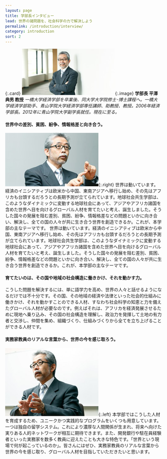 ```yaml
---
layout: page
title: 学部長インタビュー
lead: 世界の諸問題を、社会科学の力で解決しよう
permalink: /introduction/interview/
category: introduction
sort: 2
---
```


{:.card}
![学部長 平澤 典男 教授の写真](/assets/images/v1/2015/03/interview_img01-300x149.jpg "サンプル"){:.image}
**学部長 平澤 典男 教授**
*一橋大学経済学部を卒業後、同大学大学院修士･博士課程へ。一橋大学経済学部助手、青山学院大学経済学部専任講師、助教授、教授。2006年経済学部長。2012年に青山学院大学副学長就任。現在に至る。*

#### 世界中の差別、貧困、紛争、情報格差と向き合う。
![エビフライトライアングル](/assets/images/v1/2015/03/interview_img02-300x172.jpg "サンプル"){:.right}
世界は動いています。経済のイニシアティブは欧米から中国、東南アジアへ移行し始め、その先はアフリカも台頭するだろうとの長期予測が立てられています。地球社会共生学部は、このようなダイナミックに変動する地球社会にあって、アジアやアフリカ諸国を含めた世界へ目を向けるグローバル人材を育てたいと考え、誕生しました。そうした国々の発展を阻む差別、貧困、紛争、情報格差などの問題といかに向き合い、解決し、全ての国の人々が共に生き合う世界を創造できるか。これが、本学部の主なテーマです。
世界は動いています。経済のイニシアティブは欧米から中国、東南アジアへ移行し始め、その先はアフリカも台頭するだろうとの長期予測が立てられています。地球社会共生学部は、このようなダイナミックに変動する地球社会にあって、アジアやアフリカ諸国を含めた世界へ目を向けるグローバル人材を育てたいと考え、誕生しました。そうした国々の発展を阻む差別、貧困、紛争、情報格差などの問題といかに向き合い、解決し、全ての国の人々が共に生き合う世界を創造できるか。これが、本学部の主なテーマです。

#### 育てたいのは、その国や地域の社会構造に働きかけ、それを動かす力。
こうした問題を解決するには、単に語学力を高め、世界の人々と話せるようになるだけでは不十分です。その国、その地域の経済や法律といった社会的仕組みに働きかけ、それを動かすことのできる人材、すなわち社会科学の知恵と力を備えたグローバル人材が必要なのです。例えばそれは、アフリカを経済発展させるために現地へ乗り込み、その国の社会構造を理解し、政治力を発揮して土地の有力者と交渉し、仲間を集め、組織づくり、仕組みづくりから全てを立ち上げることができる人材です。

#### 実務家教員のリアルな言葉から、世界の今を感じ取ろう。
![エビフライトライアングル](/assets/images/v1/2015/03/interview_img03-300x219.jpg "サンプル"){:.left}
本学部ではこうした人材を育成するため、ユニークかつ実践的なプログラムをいくつも用意しています。一つは独自の留学システム。これにより濃厚な人間関係が生まれ、将来へ向けた実りある人的ネットワークが相互に期待できます。また、開発銀行や駐在員経験者といった実務家を数多く教員に迎えたことも大きな特色です。「世界という現場で何が起こっているのか」。皆さんにはぜひ、実務家教員のリアルな言葉から世界の今を感じ取り、グローバル人材を目指していただきたいと思います。